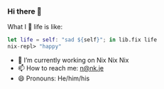 ### Hi there 👋

What I 🙏 life is like:

```nix
let life = self: "sad ${self}"; in lib.fix life
nix-repl> "happy"
```
- 🔭 I’m currently working on Nix Nix Nix
- 📫 How to reach me: n@nk.je
- 😄 Pronouns: He/him/his
